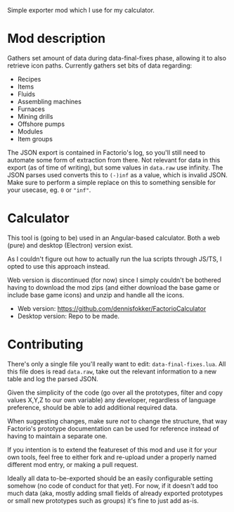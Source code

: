 Simple exporter mod which I use for my calculator.

# Mod description
Gathers set amount of data during data-final-fixes phase, allowing it to also retrieve icon paths.
Currently gathers set bits of data regarding:
* Recipes
* Items
* Fluids
* Assembling machines
* Furnaces
* Mining drills
* Offshore pumps
* Modules
* Item groups

The JSON export is contained in Factorio's log, so you'll still need to automate some form of extraction from there.
Not relevant for data in this export (as of time of writing), but some values in `data.raw` use infinity. The JSON parses used converts this to `(-)inf` as a value, which is invalid JSON. Make sure to perform a simple replace on this to something sensible for your usecase, eg. `0` or `"inf"`.

# Calculator
This tool is (going to be) used in an Angular-based calculator. Both a web (pure) and desktop (Electron) version exist.

As I couldn't figure out how to actually run the lua scripts through JS/TS, I opted to use this approach instead.

Web version is discontinued (for now) since I simply couldn't be bothered having to download the mod zips (and either download the base game or include base game icons) and unzip and handle all the icons.
* Web version: https://github.com/dennisfokker/FactorioCalculator
* Desktop version: Repo to be made.

# Contributing
There's only a single file you'll really want to edit: `data-final-fixes.lua`. All this file does is read `data.raw`, take out the relevant information to a new table and log the parsed JSON.

Given the simplicity of the code (go over all the prototypes, filter and copy values X,Y,Z to our own variable) any developer, regardless of language preference, should be able to add additional required data.

When suggesting changes, make sure *not* to change the structure, that way Factorio's prototype documentation can be used for reference instead of having to maintain a separate one.

If you intention is to extend the featureset of this mod and use it for your own tools, feel free to either fork and re-upload under a properly named different mod entry, or making a pull request.

Ideally all data to-be-exported should be an easily configurable setting somehow (no code of conduct for that yet). For now, if it doesn't add too much data (aka, mostly adding small fields of already exported prototypes or small new prototypes such as groups) it's fine to just add as-is.
